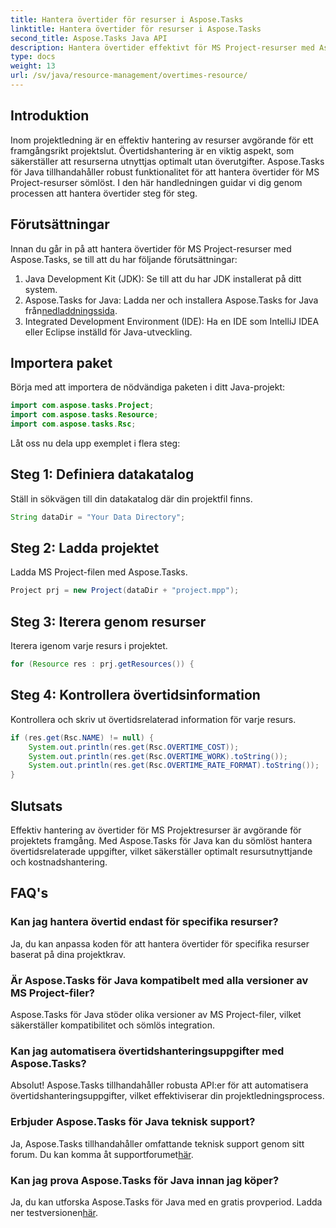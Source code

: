 ```yaml
---
title: Hantera övertider för resurser i Aspose.Tasks
linktitle: Hantera övertider för resurser i Aspose.Tasks
second_title: Aspose.Tasks Java API
description: Hantera övertider effektivt för MS Project-resurser med Aspose.Tasks för Java. Optimera resursutnyttjande och kostnadshantering utan ansträngning.
type: docs
weight: 13
url: /sv/java/resource-management/overtimes-resource/
---
```

## Introduktion
Inom projektledning är en effektiv hantering av resurser avgörande för ett framgångsrikt projektslut. Övertidshantering är en viktig aspekt, som säkerställer att resurserna utnyttjas optimalt utan överutgifter. Aspose.Tasks för Java tillhandahåller robust funktionalitet för att hantera övertider för MS Project-resurser sömlöst. I den här handledningen guidar vi dig genom processen att hantera övertider steg för steg.
## Förutsättningar
Innan du går in på att hantera övertider för MS Project-resurser med Aspose.Tasks, se till att du har följande förutsättningar:
1. Java Development Kit (JDK): Se till att du har JDK installerat på ditt system.
2.  Aspose.Tasks for Java: Ladda ner och installera Aspose.Tasks for Java från[nedladdningssida](https://releases.aspose.com/tasks/java/).
3. Integrated Development Environment (IDE): Ha en IDE som IntelliJ IDEA eller Eclipse inställd för Java-utveckling.
## Importera paket
Börja med att importera de nödvändiga paketen i ditt Java-projekt:
```java
import com.aspose.tasks.Project;
import com.aspose.tasks.Resource;
import com.aspose.tasks.Rsc;
```
Låt oss nu dela upp exemplet i flera steg:
## Steg 1: Definiera datakatalog
Ställ in sökvägen till din datakatalog där din projektfil finns.
```java
String dataDir = "Your Data Directory";
```
## Steg 2: Ladda projektet
Ladda MS Project-filen med Aspose.Tasks.
```java
Project prj = new Project(dataDir + "project.mpp");
```
## Steg 3: Iterera genom resurser
Iterera igenom varje resurs i projektet.
```java
for (Resource res : prj.getResources()) {
```
## Steg 4: Kontrollera övertidsinformation
Kontrollera och skriv ut övertidsrelaterad information för varje resurs.
```java
if (res.get(Rsc.NAME) != null) {
    System.out.println(res.get(Rsc.OVERTIME_COST));
    System.out.println(res.get(Rsc.OVERTIME_WORK).toString());
    System.out.println(res.get(Rsc.OVERTIME_RATE_FORMAT).toString());
}
```
## Slutsats
Effektiv hantering av övertider för MS Projektresurser är avgörande för projektets framgång. Med Aspose.Tasks för Java kan du sömlöst hantera övertidsrelaterade uppgifter, vilket säkerställer optimalt resursutnyttjande och kostnadshantering.
## FAQ's
### Kan jag hantera övertid endast för specifika resurser?
Ja, du kan anpassa koden för att hantera övertider för specifika resurser baserat på dina projektkrav.
### Är Aspose.Tasks för Java kompatibelt med alla versioner av MS Project-filer?
Aspose.Tasks för Java stöder olika versioner av MS Project-filer, vilket säkerställer kompatibilitet och sömlös integration.
### Kan jag automatisera övertidshanteringsuppgifter med Aspose.Tasks?
Absolut! Aspose.Tasks tillhandahåller robusta API:er för att automatisera övertidshanteringsuppgifter, vilket effektiviserar din projektledningsprocess.
### Erbjuder Aspose.Tasks för Java teknisk support?
 Ja, Aspose.Tasks tillhandahåller omfattande teknisk support genom sitt forum. Du kan komma åt supportforumet[här](https://forum.aspose.com/c/tasks/15).
### Kan jag prova Aspose.Tasks för Java innan jag köper?
Ja, du kan utforska Aspose.Tasks för Java med en gratis provperiod. Ladda ner testversionen[här](https://releases.aspose.com/).